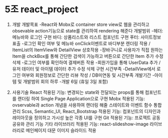 # 5조 react_project

1. 개발
	개발목표
		-React와 Mobx로 container store view로 웹을 관리하고 obsevable action기능으로 state를 관리하여 rendering 해준다
 	개발범위
		-헤더: 메뉴바와 로그인 구현	바디: 상품리스트와 리스트 컴포넌트 구현 	푸터: 사이트정보 표출
		-로그인 확인 여부 및 메뉴바 onClick이벤트로 바디부분 렌더링 작용 / ItemList의 ItemView와 DetailView 상호작용
		-장바구니로 사용자가 직접 원하는 Item을 chckBox를 통해 간단한 검색이 가능하고 버튼으로 간단한 Item 추가 수정 삭제
		-로그인 여부를 확인하여 결제버튼 작용
		-회원가입을 통해 UserData 추가 / 유저 데이터 및 아이템 데이터 추가 수정 삭제 구현 시간부족
		-DetailView에서 로그인 여부와 회원정보로 간단한 리뷰 작성 / DB미연동 및 시간부족
	개발기간
		-아이템 및 개발범위 회의 하루
		-개발 6일 (휴일 3일 포함)


2. 사용기술
	React
		적용된 기능: 변경되는 state와 전달되는 props를 통해 컴포넌트를 랜더링 하여 Single Page Application으로 구현
	Mobx
		적용된 기능: ovservable과 action 개념을 사용하여 랜더링 해줄 스테이트와 이벤트 함수 통합관리
	Scss, Semantic_UI, React_Bootstrap
		적용된 기능: 컴포넌트의 디자인과 레이아웃을 정의하고 가시성 높은 각종 UI를 구현
	Git
		적용된 기능: 프로젝트 공동 공유와 관리 기능
	기타 라이브러리
		적용된 기능: react-slideshow-image 라이브러리로 메인페이지 대문 이미지 슬라이드 적용

